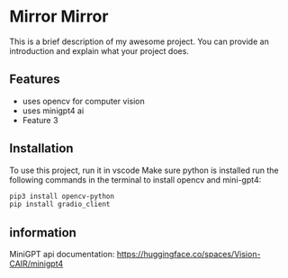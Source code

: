 # Mirror Mirror

This is a brief description of my awesome project. You can provide an introduction and explain what your project does.

## Features

- uses opencv for computer vision
- uses minigpt4 ai
- Feature 3

## Installation

To use this project, run it in vscode
Make sure python is installed
run the following commands in the terminal to install opencv and mini-gpt4:   
```bash
pip3 install opencv-python
pip install gradio_client
```
## information
MiniGPT api documentation:
https://huggingface.co/spaces/Vision-CAIR/minigpt4

